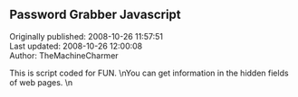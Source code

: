 ## Password Grabber Javascript  
Originally published: 2008-10-26 11:57:51  
Last updated: 2008-10-26 12:00:08  
Author: TheMachineCharmer   
  
This is script coded for FUN.\nYou can get information in the hidden fields of web pages.\n